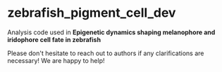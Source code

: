 # zebrafish_pigment_cell_dev
Analysis code used in **Epigenetic dynamics shaping melanophore and iridophore cell fate in zebrafish**

Please don't hesitate to reach out to authors if any clarifications are necessary! We are happy to help!
